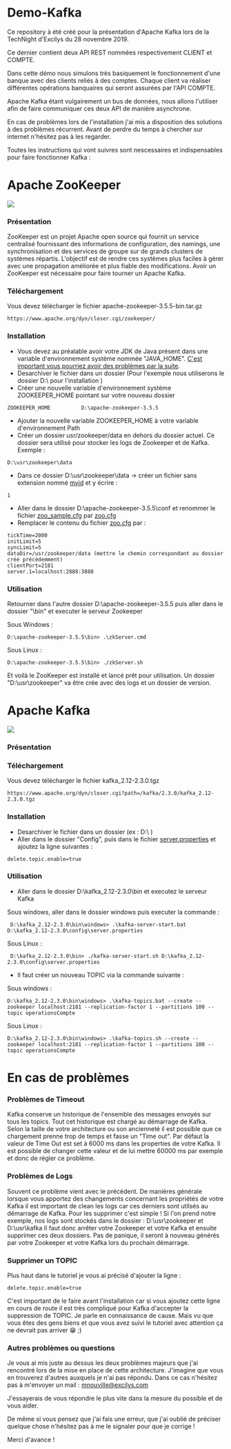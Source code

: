 # Demo-Kafka

Ce repository à été créé pour la présentation d'Apache Kafka lors de la TechNight d'Excilys du 28 novembre 2019.

Ce dernier contient deux API REST nommées respectivement CLIENT et COMPTE. 

Dans cette démo nous simulons très basiquement le fonctionnement d'une banque avec des clients reliés à des comptes. 
Chaque client va réaliser différentes opérations banquaires qui seront assurées par l'API COMPTE. 

Apache Kafka étant vulgairement un bus de données, nous allons l'utiliser afin de faire communiquer ces deux API de manière asynchrone. 

En cas de problèmes lors de l'installation j'ai mis a disposition des solutions à des problèmes récurrent. Avant de perdre du temps à chercher sur internet n'hésitez pas à les regarder.

Toutes les instructions qui vont suivres sont nescessaires et indispensables pour faire fonctionner Kafka : 
# Apache ZooKeeper

<img src="https://upload.wikimedia.org/wikipedia/en/thumb/8/81/Apache_ZooKeeper_Logo.svg/1200px-Apache_ZooKeeper_Logo.svg.png" />

### Présentation

ZooKeeper est un projet Apache open source qui fournit un service centralisé fournissant des informations de configuration, des namings, une synchronisation et des services de groupe sur de grands clusters de systèmes répartis. 
L'objectif est de rendre ces systèmes plus faciles à gérer avec une propagation améliorée et plus fiable des modifications.
Avoir un ZooKeeper est nécessaire pour faire tourner un Apache Kafka.

### Téléchargement

Vous devez télécharger le fichier apache-zookeeper-3.5.5-bin.tar.gz

```
https://www.apache.org/dyn/closer.cgi/zookeeper/
```

### Installation

* Vous devez au préalable avoir votre JDK de Java présent dans une variable d'environnement système nommée "JAVA_HOME". [C'est important vous pourriez avoir des problèmes par la suite]().
* Desarchiver le fichier dans un dossier (Pour l'exemple nous utiliserons le dossier D:\ pour l'installation )
* Créer une nouvelle variable d'environnement système ZOOKEEPER_HOME pointant sur votre nouveau dossier


```
ZOOKEEPER_HOME          D:\apache-zookeeper-3.5.5
```
* Ajouter la nouvelle variable ZOOKEEPER_HOME à votre variable d'environnement Path
* Créer un dossier usr/zookeeper/data en dehors du dossier actuel. Ce dossier sera utilisé pour stocker les logs de Zookeeper et de Kafka. Exemple : 
```
D:\usr\zookeeper\data
```
* Dans ce dossier D:\usr\zookeeper\data -> créer un fichier sans extension nommé [myid]() et y écrire : 
```
1
```
* Aller dans le dossier D:\apache-zookeeper-3.5.5\conf et renommer le fichier [zoo_sample.cfg]() par [zoo.cfg]()
* Remplacer le contenu du fichier [zoo.cfg]() par : 
 ```
 tickTime=2000
 initLimit=5
 syncLimit=5
 dataDir=/usr/zookeeper/data (mettre le chemin correspondant au dossier créé précédemment)
 clientPort=2181
 server.1=localhost:2888:3888
 ```

### Utilisation

Retourner dans l'autre dossier D:\apache-zookeeper-3.5.5 puis aller dans le dossier "\bin" et executer le serveur Zookeeper

Sous Windows :
 ```
 D:\apache-zookeeper-3.5.5\bin> .\zkServer.cmd
 ```
Sous Linux :
 ```
 D:\apache-zookeeper-3.5.5\bin> ./zkServer.sh
 ```

Et voilà le ZooKeeper est installé et lancé prêt pour utilisation. Un dossier "D:\usr\zookeeper" va être crée avec des logs et un dossier de version.

# Apache Kafka

<img src="https://blog.zenika.com/wp-content/uploads/2017/09/kafka-logo-title.png" />

### Présentation



### Téléchargement

Vous devez télécharger le fichier kafka_2.12-2.3.0.tgz

```
https://www.apache.org/dyn/closer.cgi?path=/kafka/2.3.0/kafka_2.12-2.3.0.tgz 
```

### Installation

* Desarchiver le fichier dans un dossier (ex : D:\ )
* Aller dans le dossier "Config", puis dans le fichier [server.properties]() et ajoutez la ligne suivantes : 
```
delete.topic.enable=true
```

### Utilisation

* Aller dans le dossier D:\kafka_2.12-2.3.0\bin et executez le serveur Kafka

Sous windows, aller dans le dossier windows puis executer la commande : 

```
 D:\kafka_2.12-2.3.0\bin\windows> .\kafka-server-start.bat D:\kafka_2.12-2.3.0\config\server.properties
```

Sous Linux :

```
 D:\kafka_2.12-2.3.0\bin> ./kafka-server-start.sh D:\kafka_2.12-2.3.0\config\server.properties
```

* Il faut créer un nouveau TOPIC via la commande suivante :

Sous windows : 

```
D:\kafka_2.12-2.3.0\bin\windows> .\kafka-topics.bat --create --zookeeper localhost:2181 --replication-factor 1 --partitions 100 --topic operationsCompte
```

Sous Linux : 

```
D:\kafka_2.12-2.3.0\bin\windows> .\kafka-topics.sh --create --zookeeper localhost:2181 --replication-factor 1 --partitions 100 --topic operationsCompte
```

# En cas de problèmes

### Problèmes de Timeout

Kafka conserve un historique de l'ensemble des messages envoyés sur tous les topics. Tout cet historique est chargé au démarrage de Kafka. Selon la taille de votre architecture ou son ancienneté il est possible que ce chargement prenne trop de temps et fasse un "Time out". 
Par défaut la valeur de Time Out est set à 6000 ms dans les properties de votre Kafka. Il est possible de changer cette valeur et de lui mettre 60000 ms par exemple et donc de régler ce problème.

### Problèmes de Logs

Souvent ce problème vient avec le précédent. De manières générale lorsque vous apportez des changements concernant les propriétés de votre Kafka il est important de clean les logs car ces derniers sont utilsés au démarrage de Kafka.
Pour les supprimer c'est simple ! Si l'on prend notre exemple, nos logs sont stockés dans le dossier : D:\usr\zookeeper et D:\usr\kafka
Il faut donc arrêter votre Zookeeper et votre Kafka et ensuite supprimer ces deux dossiers. Pas de panique, il seront à nouveau générés par votre Zookeeper et votre Kafka lors du prochain démarrage.

### Supprimer un TOPIC

Plus haut dans le tutoriel je vous ai précisé d'ajouter la ligne : 

```
delete.topic.enable=true
```

C'est important de le faire avant l'installation car si vous ajoutez cette ligne en cours de route il est très compliqué pour Kafka d'accepter la suppression de TOPIC. 
Je parle en connaissance de cause. Mais vu que vous êtes des gens biens et que vous avez suivi le tutoriel avec attention ça ne devrait pas arriver :grin: ;)

### Autres problèmes ou questions

Je vous ai mis juste au dessus les deux problèmes majeurs que j'ai rencontré lors de la mise en place de cette architecture. J'imagine que vous en trouverez d'autres auxquels je n'ai pas répondu. 
Dans ce cas n'hésitez pas à m'envoyer un mail : mnouville@excilys.com

J'essayerais de vous répondre le plus vite dans la mesure du possible et de vous aider.

De même si vous pensez que j'ai fais une erreur, que j'ai oublié de préciser quelque chose n'hésitez pas à me le signaler pour que je corrige !

Merci d'avance !  

